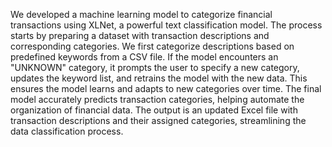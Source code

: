 We developed a machine learning model to categorize financial transactions using XLNet, a powerful text classification model. The process starts by preparing a dataset with transaction descriptions and corresponding categories. We first categorize descriptions based on predefined keywords from a CSV file. If the model encounters an "UNKNOWN" category, it prompts the user to specify a new category, updates the keyword list, and retrains the model with the new data. This ensures the model learns and adapts to new categories over time. The final model accurately predicts transaction categories, helping automate the organization of financial data. The output is an updated Excel file with transaction descriptions and their assigned categories, streamlining the data classification process.
